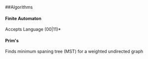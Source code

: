 ##Algorithms

#### Finite Automaton
Accepts Language (00|11)*

#### Prim's
Finds minimum spaning tree (MST) for
a weighted undirected graph
